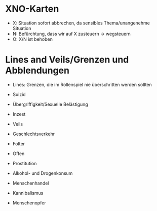 # XNO-Karten

- X: Situation sofort abbrechen, da sensibles Thema/unangenehme Situation
- N: Befürchtung, dass wir auf X zusteuern -> wegsteuern
- O: X/N ist behoben

# Lines and Veils/Grenzen und Abblendungen

- Lines: Grenzen, die im Rollenspiel nie überschritten werden sollten

- Suizid
- Übergriffigkeit/Sexuelle Belästigung
- Inzest

- Veils

- Geschlechtsverkehr
- Folter

- Offen

- Prostitution
- Alkohol- und Drogenkonsum
- Menschenhandel
- Kannibalismus
- Menschenopfer